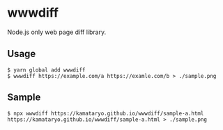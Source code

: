# wwwdiff

Node.js only web page diff library.

## Usage

```shell
$ yarn global add wwwdiff
$ wwwdiff https://example.com/a https://examle.com/b > ./sample.png
```

## Sample

```shell
$ npx wwwdiff https://kamataryo.github.io/wwwdiff/sample-a.html https://kamataryo.github.io/wwwdiff/sample-a.html > ./sample.png
```

